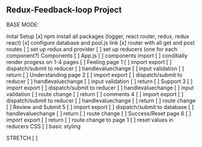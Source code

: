 Redux-Feedback-loop Project
---------------------------

BASE MODE:

Inital Setup
    [x] npm install all packages (logger, react router, redux, redux react)
    [x] configure database and pool.js link
    [x] router with all get and post routes
    [ ] set up redux and provider
    [ ] set up reducers (one for each component?)
Components
    [ ] App.js
        [ ] components import
        [ ] conditially render progess on 1-4 pages
    [ ] Feeling page 1
        [ ] import export
        [ ] dispatch/submit to reducer
        [ ] handlevaluechange
        [ ] input validation
        [ ] return
    [ ] Understanding page 2
        [ ] import export
        [ ] dispatch/submit to reducer
        [ ] handlevaluechange
        [ ] input validation
        [ ] return
    [ ] Support 3
        [ ] import export
        [ ] dispatch/submit to reducer
        [ ] handlevaluechange
        [ ] input validation
        [ ] route change
        [ ] return
    [ ] comments 4
        [ ] import export
        [ ] dispatch/submit to reducer
        [ ] handlevaluechange
        [ ] return
        [ ] route change
    [ ] Review and Submit 5
        [ ] import export
        [ ] dispatch/submit to database
        [ ] handlevaluechange
        [ ] return
        [ ] route change
    [ ] Success/Reset page 6
        [ ] import export
        [ ] return
        [ ] route change to page 1
        [ ] reset values in reducers
CSS
    [ ] basic styling


STRETCH
    [ ] 


